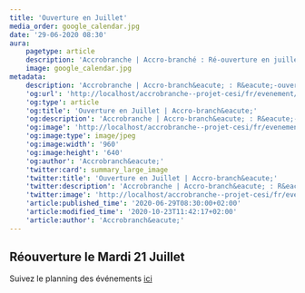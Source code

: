 ```yaml
---
title: 'Ouverture en Juillet'
media_order: google_calendar.jpg
date: '29-06-2020 08:30'
aura:
    pagetype: article
    description: 'Accrobranche | Accro-branché : Ré-ouverture en juillet 2020 ! Suivez le planning des événements. Pour plus d''informations, contactez-nous ;-)'
    image: google_calendar.jpg
metadata:
    description: 'Accrobranche | Accro-branch&eacute; : R&eacute;-ouverture en juillet 2020 ! Suivez le planning des &eacute;v&eacute;nements. Pour plus d''informations, contactez-nous ;-)'
    'og:url': 'http://localhost/accrobranche--projet-cesi/fr/evenement/ouverture-en-juillet'
    'og:type': article
    'og:title': 'Ouverture en Juillet | Accro-branch&eacute;'
    'og:description': 'Accrobranche | Accro-branch&eacute; : R&eacute;-ouverture en juillet 2020 ! Suivez le planning des &eacute;v&eacute;nements. Pour plus d''informations, contactez-nous ;-)'
    'og:image': 'http://localhost/accrobranche--projet-cesi/fr/evenement/ouverture-en-juillet/google_calendar.jpg'
    'og:image:type': image/jpeg
    'og:image:width': '960'
    'og:image:height': '640'
    'og:author': 'Accrobranch&eacute;'
    'twitter:card': summary_large_image
    'twitter:title': 'Ouverture en Juillet | Accro-branch&eacute;'
    'twitter:description': 'Accrobranche | Accro-branch&eacute; : R&eacute;-ouverture en juillet 2020 ! Suivez le planning des &eacute;v&eacute;nements. Pour plus d''informations, contactez-nous ;-)'
    'twitter:image': 'http://localhost/accrobranche--projet-cesi/fr/evenement/ouverture-en-juillet/google_calendar.jpg'
    'article:published_time': '2020-06-29T08:30:00+02:00'
    'article:modified_time': '2020-10-23T11:42:17+02:00'
    'article:author': 'Accrobranch&eacute;'
---
```


## Réouverture le Mardi 21 Juillet

Suivez le planning des événements [ici](http://localhost/accrobranche--projet-cesi/fr/evenement/nouvelles-actives-2020)